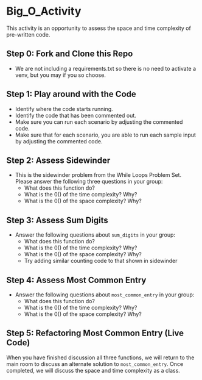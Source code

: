 # Big_O_Activity
This activity is an opportunity to assess the space and time complexity of pre-written code.

## Step 0: Fork and Clone this Repo
- We are not including a requirements.txt so there is no need to activate a venv, but you may if you so choose.

## Step 1: Play around with the Code
- Identify where the code starts running.
- Identify the code that has been commented out.
- Make sure you can run each scenario by adjusting the commented code.
- Make sure that for each scenario, you are able to run each sample input by adjusting the commented code.

## Step 2: Assess Sidewinder
- This is the sidewinder problem from the While Loops Problem Set. Please answer the following three questions in your group:
  - What does this function do?
  - What is the 0() of the time complexity? Why?
  - What is the 0() of the space complexity? Why?

## Step 3: Assess Sum Digits
- Answer the following questions about `sum_digits` in your group:
  - What does this function do?
   - What is the 0() of the time complexity? Why?
  - What is the 0() of the space complexity? Why?
  - Try adding similar counting code to that shown in sidewinder


## Step 4: Assess Most Common Entry
- Answer the following questions about `most_common_entry` in your group:
  - What does this function do?
   - What is the 0() of the time complexity? Why?
  - What is the 0() of the space complexity? Why?

## Step 5: Refactoring Most Common Entry (Live Code)

When you have finished discussion all three functions, we will return to the main room to discuss an alternate solution to `most_common_entry`. Once completed, we will discuss the space and time complexity as a class.